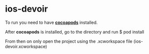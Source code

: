 # ios-devoir

To run you need to have [**cocoapods**](http://cocoapods.org/) installed.

After **cocoapods** is installed, go to the directory and run
    $ pod install

From then on only open the project using the .xcworkspace file (ios-devoir.xcworkspace)
